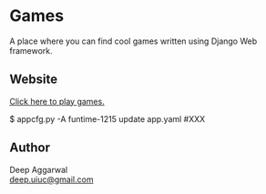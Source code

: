 Games
=====
A place where you can find cool games written using Django Web framework.  

Website
------
[Click here to play games.](TODO)

$ appcfg.py -A funtime-1215 update app.yaml #XXX

Author
------
Deep Aggarwal  
deep.uiuc@gmail.com  
